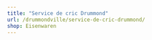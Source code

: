 ```yaml
---
title: "Service de cric Drummond"
url: /drummondville/service-de-cric-drummond/
shop: Eisenwaren
---
```

